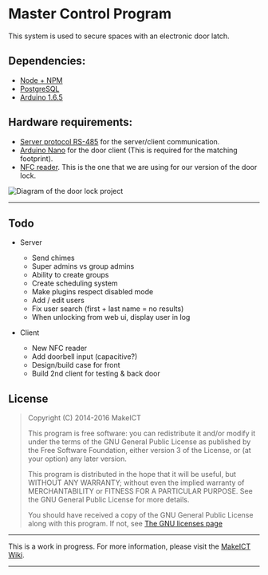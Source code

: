 # Master Control Program 


This system is used to secure spaces with an electronic door latch.

## Dependencies:
* [Node + NPM](Node.js)
* [PostgreSQL](http://www.postgresql.org/)
* [Arduino 1.6.5](https://www.arduino.cc/)

## Hardware requirements: 
* [Server protocol RS-485](https://en.wikipedia.org/wiki/RS-485) for the server/client communication.
* [Arduino Nano](https://www.arduino.cc/) for the door client (This is required for the matching footprint).
* [NFC reader](https://www.adafruit.com/products/364). This is the one that we are using for our version of the door lock. 

![Diagram of the door lock project](https://cdn.rawgit.com/MakeICT/electronic-door/v2.0/functional-overview.svg)

* * *

## Todo
* Server
	* Send chimes
	* Super admins vs group admins
	* Ability to create groups
	* Create scheduling system
	* Make plugins respect disabled mode
	* Add / edit users
	* Fix user search (first + last name = no results)
	* When unlocking from web ui, display user in log
	
* Client
	* New NFC reader
	* Add doorbell input (capacitive?)
	* Design/build case for front
	* Build 2nd client for testing & back door

## License 

> Copyright (C) 2014-2016 MakeICT
> 
> This program is free software: you can redistribute it and/or modify it 
> under the terms of the GNU General Public License as published by the 
> Free Software Foundation, either version 3 of the License, or (at your 
> option) any later version.
> 
> This program is distributed in the hope that it will be useful, but 
> WITHOUT ANY WARRANTY; without even the implied warranty of 
> MERCHANTABILITY or FITNESS FOR A PARTICULAR PURPOSE.  See the GNU 
> General Public License for more details.
> 
> You should have received a copy of the GNU General Public License along 
> with this program.  If not, see [The GNU licenses page](http://www.gnu.org/licenses)
    
* * *

This is a work in progress. For more information, please visit the [MakeICT Wiki](http://makeict.org/wiki/index.php/Electronic_Door_Entry).

* * *
